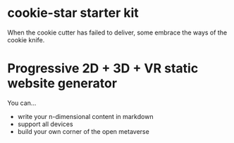 # cookie-star starter kit

When the cookie cutter has failed to deliver,
some embrace the ways of the cookie knife.

# Progressive 2D + 3D + VR static website generator
You can...
+ write your n-dimensional content in markdown
+ support all devices
+ build your own corner of the open metaverse
